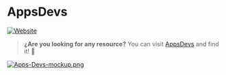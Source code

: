 # AppsDevs

<a href="https://apps-devs.netlify.app/" target="_blank"><img src="https://img.shields.io/badge/website-fff?style=for-the-badge" alt="Website"></a>

> **¿Are you looking for any resource?** You can visit [AppsDevs](https://apps-devs.netlify.app/) and find it! 🗿

[![Apps-Devs-mockup.png](https://i.postimg.cc/Ls4gy222/Apps-Devs-mockup.png)](https://postimg.cc/yD5NxqDb)
